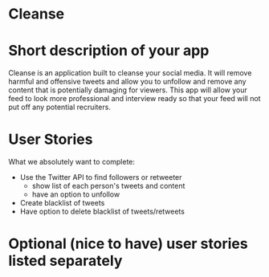 # Cleanse
# Short description of your app
Cleanse is an application built to cleanse your social media. It will remove harmful and offensive tweets and allow you to unfollow and remove any content that is potentially damaging for viewers. This app will allow your feed to look more professional and interview ready so that your feed will not put off any potential recruiters.  
# User Stories
What we absolutely want to complete:
* Use the Twitter API to find followers or retweeter
   * show list of each person's tweets and content
   * have an option to unfollow
* Create blacklist of tweets
* Have option to delete blacklist of tweets/retweets

# Optional (nice to have) user stories listed separately

